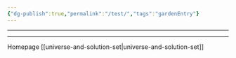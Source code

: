 ```yaml
---
{"dg-publish":true,"permalink":"/test/","tags":"gardenEntry"}
---
```

---
---
Homepage
[[universe-and-solution-set|universe-and-solution-set]]